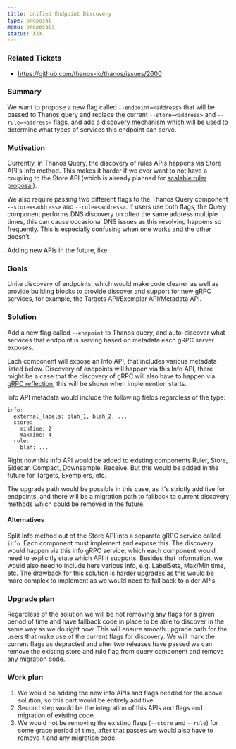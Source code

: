 ```yaml
---
title: Unified Endpoint Discovery
type: proposal
menu: proposals
status: XXX
---
```


### Related Tickets

* https://github.com/thanos-io/thanos/issues/2600

### Summary

We want to propose a new flag called `--endpoint=<address>` that will be passed to Thanos query and replace the current `--store=<address>` and `--rule=<address>` flags, and add a discovery mechanism which will be used to determine what types of services this endpoint can serve.

### Motivation

Currently, in Thanos Query, the discovery of rules APIs happens via Store API's Info method. This makes it harder if we ever want to not have a coupling to the Store API (which is already planned for [scalable ruler proposal](https://github.com/thanos-io/thanos/blob/master/docs/proposals/202005_scalable-rule-storage.md)).

We also require passing two different flags to the Thanos Query component `--store=<address>` and `--rule=<address>`. If users use both flags, the Query component performs DNS discovery on often the same address multiple times, this can cause occasional DNS issues as this resolving happens so frequently. This is especially confusing when one works and the other doesn't.

Adding new APIs in the future, like

### Goals

Unite discovery of endpoints, which would make code cleaner as well as provide building blocks to provide discover and support for new gRPC services, for example, the Targets API/Exemplar API/Metadata API.

### Solution

Add a new flag called `--endpoint` to Thanos query, and auto-discover what services that endpoint is serving based on metadata each gRPC server exposes.

Each component will expose an Info API, that includes various metadata listed below. Discovery of endpoints will happen via this Info API, there might be a case that the discovery of gRPC will also have to happen via [gRPC reflection](https://github.com/grpc/grpc/blob/master/doc/server-reflection.md), this will be shown when implemention starts.

Info API metadata would include the following fields regardless of the type:
```
info:
  external_labels: blah_1, blah_2, ...
  store:
    minTime: 2
    maxTime: 4
  rule:
    blah: ...
```

Right now this info API would be added to existing components Ruler, Store, Sidecar, Compact, Downsample, Receive. But this would be added in the future for Targets, Exemplers, etc.

The upgrade path would be possible in this case, as it's strictly additive for endpoints, and there will be a migration path to fallback to current discovery methods which could be removed in the future.

#### Alternatives

Split Info method out of the Store API into a separate gRPC service called `info`. Each component must implement and expose this. The discovery would happen via this info gRPC service, which each component would need to explicitly state which API it supports. Besides that information, we would also need to include here various info, e.g. LabelSets, Max/Min time, etc. The drawback for this solution is harder upgrades as this would be more complex to implement as we would need to fall back to older APIs.

### Upgrade plan

Regardless of the solution we will be not removing any flags for a given period of time and have fallback code in place to be able to discover in the same way as we do right now. This will ensure smooth upgrade path for the users that make use of the current flags for discovery. We will mark the current flags as depracted and after two releases have passed we can remove the existing store and rule flag from query component and remove any migration code.

### Work plan

1. We would be adding the new info APIs and flags needed for the above solution, so this part would be entirely additive.
2. Second step would be the integration of this APIs and flags and migration of existing code.
3. We would not be removing the existing flags (`--store` and `--rule`) for some grace period of time, after that passes we would also have to remove it and any migration code.
